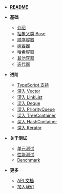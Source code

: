 - [**README**](/zh-cn/README.md 'Js-sdsl README')
- **基础**
  - [介绍](/zh-cn/start/introduction.md)
  - [抽象父类 Base](/zh-cn/start/base.md)
  - [顺序容器](/zh-cn/start/sequential-container.md)
  - [树容器](/zh-cn/start/tree-container.md)
  - [哈希容器](/zh-cn/start/hash-container.md)
  - [其他容器](/zh-cn/start/other-container.md)
  - [迭代器](/zh-cn/start/iterator.md)

- **进阶**
  - [TypeScript 支持](/zh-cn/advance/typescript-support.md)
  - [深入 Vector](/zh-cn/advance/vector.md)
  - [深入 LinkList](/zh-cn/advance/linklist.md)
  - [深入 Deque](/zh-cn/advance/deque.md)
  - [深入 PriorityQueue](/zh-cn/advance/priority-queue.md)
  - [深入 TreeContainer](/zh-cn/advance/tree-container.md)
  - [深入 HashContainer](/zh-cn/advance/hash-container.md)
  - [深入 Iterator](/zh-cn/advance/iterator.md)

- **关于测试**
  - [单元测试](/zh-cn/test/unit-test.md)
  - [性能测试](/zh-cn/test/performance-test.md)
  - [Benchmark](/zh-cn/test/benchmark)

- **更多**
  - [API 文档](/zh-cn/more/api-document.md)
  - [加入我们](/zh-cn/more/join-us.md)